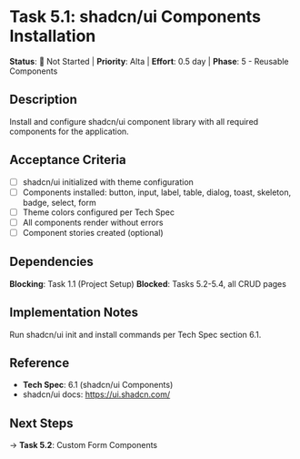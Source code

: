 # Task 5.1: shadcn/ui Components Installation

**Status**: 🔵 Not Started | **Priority**: Alta | **Effort**: 0.5 day | **Phase**: 5 - Reusable Components

## Description
Install and configure shadcn/ui component library with all required components for the application.

## Acceptance Criteria
- [ ] shadcn/ui initialized with theme configuration
- [ ] Components installed: button, input, label, table, dialog, toast, skeleton, badge, select, form
- [ ] Theme colors configured per Tech Spec
- [ ] All components render without errors
- [ ] Component stories created (optional)

## Dependencies
**Blocking**: Task 1.1 (Project Setup)
**Blocked**: Tasks 5.2-5.4, all CRUD pages

## Implementation Notes
Run shadcn/ui init and install commands per Tech Spec section 6.1.

## Reference
- **Tech Spec**: 6.1 (shadcn/ui Components)
- shadcn/ui docs: https://ui.shadcn.com/

## Next Steps
→ **Task 5.2**: Custom Form Components
